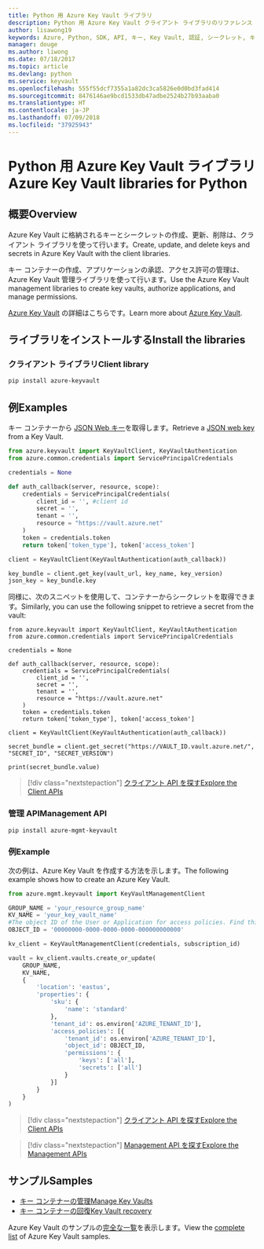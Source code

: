 ```yaml
---
title: Python 用 Azure Key Vault ライブラリ
description: Python 用 Azure Key Vault クライアント ライブラリのリファレンス ドキュメント
author: lisawong19
keywords: Azure, Python, SDK, API, キー, Key Vault, 認証, シークレット, キー, セキュリティ
manager: douge
ms.author: liwong
ms.date: 07/18/2017
ms.topic: article
ms.devlang: python
ms.service: keyvault
ms.openlocfilehash: 555f55dcf7355a1a82dc3ca5826e0d0bd3fad414
ms.sourcegitcommit: 8476146ae9bcd1533db47adbe2524b27b93aaba0
ms.translationtype: HT
ms.contentlocale: ja-JP
ms.lasthandoff: 07/09/2018
ms.locfileid: "37925943"
---
```

# <a name="azure-key-vault-libraries-for-python"></a><span data-ttu-id="c3a48-104">Python 用 Azure Key Vault ライブラリ</span><span class="sxs-lookup"><span data-stu-id="c3a48-104">Azure Key Vault libraries for Python</span></span>

## <a name="overview"></a><span data-ttu-id="c3a48-105">概要</span><span class="sxs-lookup"><span data-stu-id="c3a48-105">Overview</span></span>

<span data-ttu-id="c3a48-106">Azure Key Vault に格納されるキーとシークレットの作成、更新、削除は、クライアント ライブラリを使って行います。</span><span class="sxs-lookup"><span data-stu-id="c3a48-106">Create, update, and delete keys and secrets in Azure Key Vault with the client libraries.</span></span>

<span data-ttu-id="c3a48-107">キー コンテナーの作成、アプリケーションの承認、アクセス許可の管理は、Azure Key Vault 管理ライブラリを使って行います。</span><span class="sxs-lookup"><span data-stu-id="c3a48-107">Use the Azure Key Vault management libraries to create key vaults, authorize applications, and manage permissions.</span></span> 

<span data-ttu-id="c3a48-108">[Azure Key Vault](/azure/key-vault/key-vault-whatis) の詳細はこちらです。</span><span class="sxs-lookup"><span data-stu-id="c3a48-108">Learn more about [Azure Key Vault](/azure/key-vault/key-vault-whatis).</span></span>

## <a name="install-the-libraries"></a><span data-ttu-id="c3a48-109">ライブラリをインストールする</span><span class="sxs-lookup"><span data-stu-id="c3a48-109">Install the libraries</span></span>

### <a name="client-library"></a><span data-ttu-id="c3a48-110">クライアント ライブラリ</span><span class="sxs-lookup"><span data-stu-id="c3a48-110">Client library</span></span>

```bash
pip install azure-keyvault
```

## <a name="examples"></a><span data-ttu-id="c3a48-111">例</span><span class="sxs-lookup"><span data-stu-id="c3a48-111">Examples</span></span>

<span data-ttu-id="c3a48-112">キー コンテナーから [JSON Web キー](https://tools.ietf.org/html/draft-ietf-jose-json-web-key-18)を取得します。</span><span class="sxs-lookup"><span data-stu-id="c3a48-112">Retrieve a [JSON web key](https://tools.ietf.org/html/draft-ietf-jose-json-web-key-18) from a Key Vault.</span></span>

```python
from azure.keyvault import KeyVaultClient, KeyVaultAuthentication
from azure.common.credentials import ServicePrincipalCredentials

credentials = None

def auth_callback(server, resource, scope):
    credentials = ServicePrincipalCredentials(
        client_id = '', #client id
        secret = '',
        tenant = '',
        resource = "https://vault.azure.net"
    )
    token = credentials.token
    return token['token_type'], token['access_token']

client = KeyVaultClient(KeyVaultAuthentication(auth_callback))

key_bundle = client.get_key(vault_url, key_name, key_version)
json_key = key_bundle.key
```

<span data-ttu-id="c3a48-113">同様に、次のスニペットを使用して、コンテナーからシークレットを取得できます。</span><span class="sxs-lookup"><span data-stu-id="c3a48-113">Similarly, you can use the following snippet to retrieve a secret from the vault:</span></span>

```
from azure.keyvault import KeyVaultClient, KeyVaultAuthentication
from azure.common.credentials import ServicePrincipalCredentials

credentials = None

def auth_callback(server, resource, scope):
    credentials = ServicePrincipalCredentials(
        client_id = '',
        secret = '',
        tenant = '',
        resource = "https://vault.azure.net"
    )
    token = credentials.token
    return token['token_type'], token['access_token']

client = KeyVaultClient(KeyVaultAuthentication(auth_callback))

secret_bundle = client.get_secret("https://VAULT_ID.vault.azure.net/", "SECRET_ID", "SECRET_VERSION")

print(secret_bundle.value)
```

> [!div class="nextstepaction"]
> [<span data-ttu-id="c3a48-114">クライアント API を探す</span><span class="sxs-lookup"><span data-stu-id="c3a48-114">Explore the Client APIs</span></span>](/python/api/overview/azure/keyvault/client)

### <a name="management-api"></a><span data-ttu-id="c3a48-115">管理 API</span><span class="sxs-lookup"><span data-stu-id="c3a48-115">Management API</span></span>

```bash
pip install azure-mgmt-keyvault
```

### <a name="example"></a><span data-ttu-id="c3a48-116">例</span><span class="sxs-lookup"><span data-stu-id="c3a48-116">Example</span></span>
<span data-ttu-id="c3a48-117">次の例は、Azure Key Vault を作成する方法を示します。</span><span class="sxs-lookup"><span data-stu-id="c3a48-117">The following example shows how to create an Azure Key Vault.</span></span> 

```python
from azure.mgmt.keyvault import KeyVaultManagementClient

GROUP_NAME = 'your_resource_group_name'
KV_NAME = 'your_key_vault_name'
#The object ID of the User or Application for access policies. Find this number in the portal
OBJECT_ID = '00000000-0000-0000-0000-000000000000'

kv_client = KeyVaultManagementClient(credentials, subscription_id)

vault = kv_client.vaults.create_or_update(
    GROUP_NAME,
    KV_NAME,
    {
        'location': 'eastus',
        'properties': {
            'sku': {
                'name': 'standard'
            },
            'tenant_id': os.environ['AZURE_TENANT_ID'],
            'access_policies': [{
                'tenant_id': os.environ['AZURE_TENANT_ID'],
                'object_id': OBJECT_ID,
                'permissions': {
                    'keys': ['all'],
                    'secrets': ['all']
                }
            }]
        }
    }
)
```
> [!div class="nextstepaction"]
> [<span data-ttu-id="c3a48-118">クライアント API を探す</span><span class="sxs-lookup"><span data-stu-id="c3a48-118">Explore the Client APIs</span></span>](/python/api/overview/azure/keyvault/client)

> [!div class="nextstepaction"]
> [<span data-ttu-id="c3a48-119">Management API を探す</span><span class="sxs-lookup"><span data-stu-id="c3a48-119">Explore the Management APIs</span></span>](/python/api/overview/azure/keyvault/management)

## <a name="samples"></a><span data-ttu-id="c3a48-120">サンプル</span><span class="sxs-lookup"><span data-stu-id="c3a48-120">Samples</span></span>
* <span data-ttu-id="c3a48-121">[キー コンテナーの管理][1]</span><span class="sxs-lookup"><span data-stu-id="c3a48-121">[Manage Key Vaults][1]</span></span> 
* <span data-ttu-id="c3a48-122">[キー コンテナーの回復][2]</span><span class="sxs-lookup"><span data-stu-id="c3a48-122">[Key Vault recovery][2]</span></span>

[1]: https://azure.microsoft.com/resources/samples/key-vault-python-manage/
[2]: https://azure.microsoft.com/resources/samples/key-vault-recovery-python/

<span data-ttu-id="c3a48-123">Azure Key Vault のサンプルの[完全な一覧](https://azure.microsoft.com/resources/samples/?platform=python&term=key+vault)を表示します。</span><span class="sxs-lookup"><span data-stu-id="c3a48-123">View the [complete list](https://azure.microsoft.com/resources/samples/?platform=python&term=key+vault) of Azure Key Vault samples.</span></span> 
